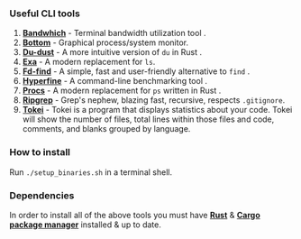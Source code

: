 ### Useful CLI tools

1. [**Bandwhich**](https://github.com/imsnif/bandwhich) -  Terminal bandwidth utilization tool .
2. [**Bottom**](https://github.com/ClementTsang/bottom) - Graphical process/system monitor.
3. [**Du-dust**](https://github.com/bootandy/dust) - A more intuitive version of `du` in Rust .
4. [**Exa**](https://github.com/ogham/exa) -  A modern replacement for `ls`.
5. [**Fd-find**](https://github.com/sharkdp/fd) -  A simple, fast and user-friendly alternative to `find` .
6. [**Hyperfine**](https://github.com/sharkdp/hyperfine) -  A command-line benchmarking tool .
7. [**Procs**](https://github.com/dalance/procs) -  A modern replacement for `ps` written in Rust .
8. [**Ripgrep**](https://github.com/BurntSushi/ripgrep) - Grep's nephew, blazing fast, recursive, respects `.gitignore`.
9. [**Tokei**](https://github.com/XAMPPRocky/tokei) -  Tokei is a program that displays statistics about your code. Tokei will show the number of files, total lines within those files and code, comments, and blanks grouped by language.

### How to install
Run ```./setup_binaries.sh``` in a terminal shell.

### Dependencies 
In order to install all of the above tools you must have [**Rust**](https://www.rust-lang.org/tools/install) & [**Cargo package manager**](https://doc.rust-lang.org/cargo/) installed & up to date.

